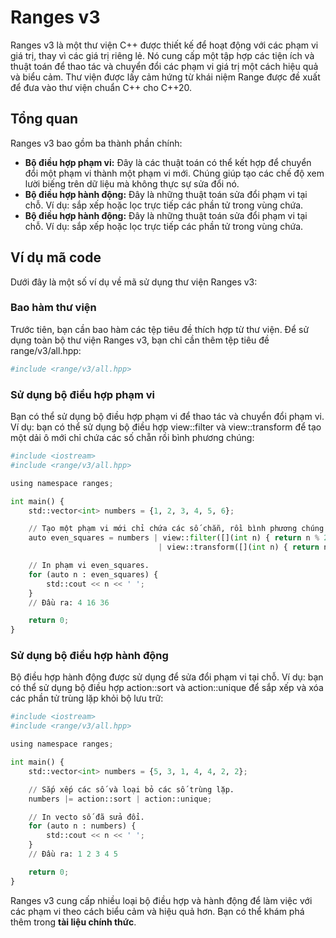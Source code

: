 # Ranges v3
Ranges v3 là một thư viện C++ được thiết kế để hoạt động với các phạm vi giá trị, thay vì các giá trị riêng lẻ. Nó cung cấp một tập hợp các tiện ích và thuật toán để thao tác và chuyển đổi các phạm vi giá trị một cách hiệu quả và biểu cảm. Thư viện được lấy cảm hứng từ khái niệm Range được đề xuất để đưa vào thư viện chuẩn C++ cho C++20.
## Tổng quan
Ranges v3 bao gồm ba thành phần chính:
- **Bộ điều hợp phạm vi:** Đây là các thuật toán có thể kết hợp để chuyển đổi một phạm vi thành một phạm vi mới. Chúng giúp tạo các chế độ xem lười biếng trên dữ liệu mà không thực sự sửa đổi nó.
- **Bộ điều hợp hành động:** Đây là những thuật toán sửa đổi phạm vi tại chỗ. Ví dụ: sắp xếp hoặc lọc trực tiếp các phần tử trong vùng chứa.
- **Bộ điều hợp hành động:** Đây là những thuật toán sửa đổi phạm vi tại chỗ. Ví dụ: sắp xếp hoặc lọc trực tiếp các phần tử trong vùng chứa.
## Ví dụ mã code
Dưới đây là một số ví dụ về mã sử dụng thư viện Ranges v3:
### Bao hàm thư viện
Trước tiên, bạn cần bao hàm các tệp tiêu đề thích hợp từ thư viện. Để sử dụng toàn bộ thư viện Ranges v3, bạn chỉ cần thêm tệp tiêu đề range/v3/all.hpp:
~~~python
#include <range/v3/all.hpp>
~~~
### Sử dụng bộ điều hợp phạm vi
Bạn có thể sử dụng bộ điều hợp phạm vi để thao tác và chuyển đổi phạm vi. Ví dụ: bạn có thể sử dụng bộ điều hợp view::filter và view::transform để tạo một dải ô mới chỉ chứa các số chẵn rồi bình phương chúng:
~~~python
#include <iostream>
#include <range/v3/all.hpp>

using namespace ranges;

int main() {
    std::vector<int> numbers = {1, 2, 3, 4, 5, 6};

    // Tạo một phạm vi mới chỉ chứa các số chẵn, rồi bình phương chúng.
    auto even_squares = numbers | view::filter([](int n) { return n % 2 == 0; })
                                 | view::transform([](int n) { return n * n; });

    // In phạm vi even_squares.
    for (auto n : even_squares) {
        std::cout << n << ' ';
    }
    // Đầu ra: 4 16 36

    return 0;
}
~~~
### Sử dụng bộ điều hợp hành động
Bộ điều hợp hành động được sử dụng để sửa đổi phạm vi tại chỗ. Ví dụ: bạn có thể sử dụng bộ điều hợp action::sort và action::unique để sắp xếp và xóa các phần tử trùng lặp khỏi bộ lưu trữ:
~~~python
#include <iostream>
#include <range/v3/all.hpp>

using namespace ranges;

int main() {
    std::vector<int> numbers = {5, 3, 1, 4, 4, 2, 2};

    // Sắp xếp các số và loại bỏ các số trùng lặp.
    numbers |= action::sort | action::unique;

    // In vecto số đã sửa đổi.
    for (auto n : numbers) {
        std::cout << n << ' ';
    }
    // Đầu ra: 1 2 3 4 5

    return 0;
}
~~~
Ranges v3 cung cấp nhiều loại bộ điều hợp và hành động để làm việc với các phạm vi theo cách biểu cảm và hiệu quả hơn. Bạn có thể khám phá thêm trong **tài liệu chính thức**.